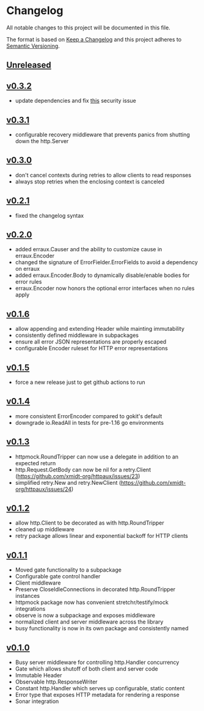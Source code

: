 # Changelog
All notable changes to this project will be documented in this file.

The format is based on [Keep a Changelog](http://keepachangelog.com/en/1.0.0/)
and this project adheres to [Semantic Versioning](http://semver.org/spec/v2.0.0.html).

## [Unreleased]

## [v0.3.2]
- update dependencies and fix [this](https://github.com/xmidt-org/httpaux/issues/47) security issue

## [v0.3.1]
- configurable recovery middleware that prevents panics from shutting down the http.Server

## [v0.3.0]
- don't cancel contexts during retries to allow clients to read responses
- always stop retries when the enclosing context is canceled

## [v0.2.1]
- fixed the changelog syntax

## [v0.2.0]
- added erraux.Causer and the ability to customize cause in erraux.Encoder
- changed the signature of ErrorFielder.ErrorFields to avoid a dependency on erraux
- added erraux.Encoder.Body to dynamically disable/enable bodies for error rules
- erraux.Encoder now honors the optional error interfaces when no rules apply

## [v0.1.6]
- allow appending and extending Header while mainting immutability
- consistently defined middleware in subpackages
- ensure all error JSON representations are properly escaped
- configurable Encoder ruleset for HTTP error representations

## [v0.1.5]
- force a new release just to get github actions to run

## [v0.1.4]
- more consistent ErrorEncoder compared to gokit's default
- downgrade io.ReadAll in tests for pre-1.16 go environments

## [v0.1.3]
- httpmock.RoundTripper can now use a delegate in addition to an expected return
- http.Request.GetBody can now be nil for a retry.Client (https://github.com/xmidt-org/httpaux/issues/23)
- simplified retry.New and retry.NewClient (https://github.com/xmidt-org/httpaux/issues/24)

## [v0.1.2]
- allow http.Client to be decorated as with http.RoundTripper
- cleaned up middleware
- retry package allows linear and exponential backoff for HTTP clients

## [v0.1.1]
- Moved gate functionality to a subpackage
- Configurable gate control handler
- Client middleware
- Preserve CloseIdleConnections in decorated http.RoundTripper instances
- httpmock package now has convenient stretchr/testify/mock integrations
- observe is now a subpackage and exposes middleware
- normalized client and server middleware across the library
- busy functionality is now in its own package and consistently named

## [v0.1.0]
- Busy server middleware for controlling http.Handler concurrency
- Gate which allows shutoff of both client and server code
- Immutable Header
- Observable http.ResponseWriter
- Constant http.Handler which serves up configurable, static content
- Error type that exposes HTTP metadata for rendering a response
- Sonar integration

[Unreleased]: https://github.com/xmidt-org/httpaux/compare/v0.3.2..HEAD
[v0.3.2]: https://github.com/xmidt-org/httpaux/compare/v0.3.1...v0.3.2
[v0.3.1]: https://github.com/xmidt-org/httpaux/compare/v0.3.0...v0.3.1
[v0.3.0]: https://github.com/xmidt-org/httpaux/compare/v0.2.1...v0.3.0
[v0.2.1]: https://github.com/xmidt-org/httpaux/compare/v0.2.0...v0.2.1
[v0.2.0]: https://github.com/xmidt-org/httpaux/compare/v0.1.6...v0.2.0
[v0.1.6]: https://github.com/xmidt-org/httpaux/compare/v0.1.5...v0.1.6
[v0.1.5]: https://github.com/xmidt-org/httpaux/compare/v0.1.4...v0.1.5
[v0.1.4]: https://github.com/xmidt-org/httpaux/compare/v0.1.3...v0.1.4
[v0.1.3]: https://github.com/xmidt-org/httpaux/compare/v0.1.2...v0.1.3
[v0.1.2]: https://github.com/xmidt-org/httpaux/compare/v0.1.1...v0.1.2
[v0.1.1]: https://github.com/xmidt-org/httpaux/compare/v0.1.0...v0.1.1
[v0.1.0]: https://github.com/xmidt-org/httpaux/compare/v0.0.0...v0.1.0
